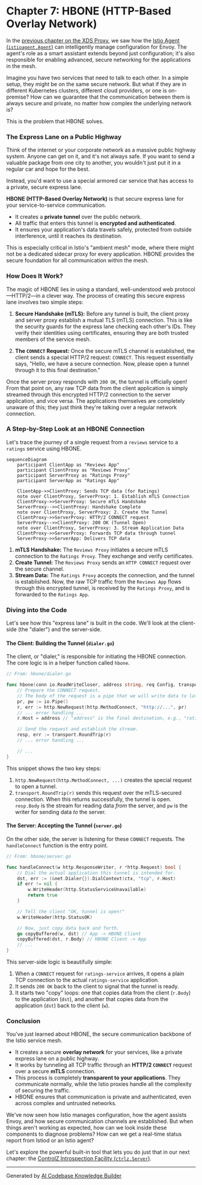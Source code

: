 # Chapter 7: HBONE (HTTP-Based Overlay Network)

In the [previous chapter on the XDS Proxy](06_xds_proxy___istioagent_xdsproxy___.md), we saw how the [Istio Agent (`istioagent.Agent`)](05_istio_agent___istioagent_agent___.md) can intelligently manage configuration for Envoy. The agent's role as a smart assistant extends beyond just configuration; it's also responsible for enabling advanced, secure networking for the applications in the mesh.

Imagine you have two services that need to talk to each other. In a simple setup, they might be on the same secure network. But what if they are in different Kubernetes clusters, different cloud providers, or one is on-premise? How can we guarantee that the communication between them is always secure and private, no matter how complex the underlying network is?

This is the problem that HBONE solves.

### The Express Lane on a Public Highway

Think of the internet or your corporate network as a massive public highway system. Anyone can get on it, and it's not always safe. If you want to send a valuable package from one city to another, you wouldn't just put it in a regular car and hope for the best.

Instead, you'd want to use a special armored car service that has access to a private, secure express lane.

**HBONE (HTTP-Based Overlay Network)** is that secure express lane for your service-to-service communication.
*   It creates a **private tunnel** over the public network.
*   All traffic that enters this tunnel is **encrypted and authenticated**.
*   It ensures your application's data travels safely, protected from outside interference, until it reaches its destination.

This is especially critical in Istio's "ambient mesh" mode, where there might not be a dedicated sidecar proxy for every application. HBONE provides the secure foundation for all communication within the mesh.

### How Does It Work?

The magic of HBONE lies in using a standard, well-understood web protocol—HTTP/2—in a clever way. The process of creating this secure express lane involves two simple steps:

1.  **Secure Handshake (mTLS):** Before any tunnel is built, the client proxy and server proxy establish a mutual TLS (mTLS) connection. This is like the security guards for the express lane checking each other's IDs. They verify their identities using certificates, ensuring they are both trusted members of the service mesh.

2.  **The `CONNECT` Request:** Once the secure mTLS channel is established, the client sends a special HTTP/2 request: `CONNECT`. This request essentially says, "Hello, we have a secure connection. Now, please open a tunnel through it to this final destination."

Once the server proxy responds with `200 OK`, the tunnel is officially open! From that point on, any raw TCP data from the client application is simply streamed through this encrypted HTTP/2 connection to the server application, and vice versa. The applications themselves are completely unaware of this; they just think they're talking over a regular network connection.

### A Step-by-Step Look at an HBONE Connection

Let's trace the journey of a single request from a `reviews` service to a `ratings` service using HBONE.

```mermaid
sequenceDiagram
    participant ClientApp as "Reviews App"
    participant ClientProxy as "Reviews Proxy"
    participant ServerProxy as "Ratings Proxy"
    participant ServerApp as "Ratings App"

    ClientApp->>ClientProxy: Sends TCP data (for Ratings)
    note over ClientProxy, ServerProxy: 1. Establish mTLS Connection
    ClientProxy->>ServerProxy: Secure mTLS Handshake
    ServerProxy-->>ClientProxy: Handshake Complete
    note over ClientProxy, ServerProxy: 2. Create the Tunnel
    ClientProxy->>ServerProxy: HTTP/2 CONNECT request
    ServerProxy-->>ClientProxy: 200 OK (Tunnel Open)
    note over ClientProxy, ServerProxy: 3. Stream Application Data
    ClientProxy->>ServerProxy: Forwards TCP data through tunnel
    ServerProxy->>ServerApp: Delivers TCP data
```

1.  **mTLS Handshake:** The `Reviews Proxy` initiates a secure mTLS connection to the `Ratings Proxy`. They exchange and verify certificates.
2.  **Create Tunnel:** The `Reviews Proxy` sends an `HTTP CONNECT` request over the secure channel.
3.  **Stream Data:** The `Ratings Proxy` accepts the connection, and the tunnel is established. Now, the raw TCP traffic from the `Reviews App` flows through this encrypted tunnel, is received by the `Ratings Proxy`, and is forwarded to the `Ratings App`.

### Diving into the Code

Let's see how this "express lane" is built in the code. We'll look at the client-side (the "dialer") and the server-side.

#### The Client: Building the Tunnel (`dialer.go`)

The client, or "dialer," is responsible for initiating the HBONE connection. The core logic is in a helper function called `hbone`.

```go
// From: hbone/dialer.go

func hbone(conn io.ReadWriteCloser, address string, req Config, transport *http2.Transport, /*...*/) (*http.Response, /*...*/) {
	// Prepare the CONNECT request.
	// The body of the request is a pipe that we will write data to later.
	pr, pw := io.Pipe()
	r, err := http.NewRequest(http.MethodConnect, "http://...", pr)
	// ... error handling ...
	r.Host = address // "address" is the final destination, e.g., "ratings-service"

	// Send the request and establish the stream.
	resp, err := transport.RoundTrip(r)
	// ... error handling ...

	// ...
}
```
This snippet shows the two key steps:
1.  `http.NewRequest(http.MethodConnect, ...)` creates the special request to open a tunnel.
2.  `transport.RoundTrip(r)` sends this request over the mTLS-secured connection. When this returns successfully, the tunnel is open. `resp.Body` is the stream for reading data *from* the server, and `pw` is the writer for sending data *to* the server.

#### The Server: Accepting the Tunnel (`server.go`)

On the other side, the server is listening for these `CONNECT` requests. The `handleConnect` function is the entry point.

```go
// From: hbone/server.go

func handleConnect(w http.ResponseWriter, r *http.Request) bool {
	// Dial the actual application this tunnel is intended for.
	dst, err := (&net.Dialer{}).DialContext(ctx, "tcp", r.Host)
	if err != nil {
		w.WriteHeader(http.StatusServiceUnavailable)
		return true
	}

	// Tell the client "OK, tunnel is open!"
	w.WriteHeader(http.StatusOK)

	// Now, just copy data back and forth.
	go copyBuffered(w, dst) // App -> HBONE Client
	copyBuffered(dst, r.Body) // HBONE Client -> App
	// ...
}
```
This server-side logic is beautifully simple:
1.  When a `CONNECT` request for `ratings-service` arrives, it opens a plain TCP connection to the actual `ratings-service` application.
2.  It sends `200 OK` back to the client to signal that the tunnel is ready.
3.  It starts two "copy" loops: one that copies data from the client (`r.Body`) to the application (`dst`), and another that copies data from the application (`dst`) back to the client (`w`).

### Conclusion

You've just learned about HBONE, the secure communication backbone of the Istio service mesh.

*   It creates a secure **overlay network** for your services, like a private express lane on a public highway.
*   It works by tunneling all TCP traffic through an **HTTP/2 `CONNECT`** request over a secure **mTLS** connection.
*   This process is completely **transparent to your applications**. They communicate normally, while the Istio proxies handle all the complexity of securing the traffic.
*   HBONE ensures that communication is private and authenticated, even across complex and untrusted networks.

We've now seen how Istio manages configuration, how the agent assists Envoy, and how secure communication channels are established. But when things aren't working as expected, how can we look inside these components to diagnose problems? How can we get a real-time status report from Istiod or an Istio agent?

Let's explore the powerful built-in tool that lets you do just that in our next chapter: the [ControlZ Introspection Facility (`ctrlz.Server`)](08_controlz_introspection_facility___ctrlz_server___.md).

---

Generated by [AI Codebase Knowledge Builder](https://github.com/The-Pocket/Tutorial-Codebase-Knowledge)